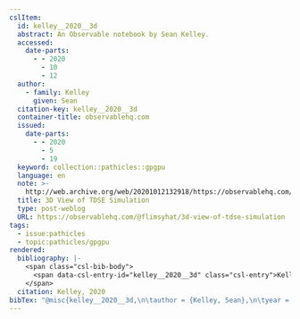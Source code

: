 ```yaml
---
cslItem:
  id: kelley__2020__3d
  abstract: An Observable notebook by Sean Kelley.
  accessed:
    date-parts:
      - - 2020
        - 10
        - 12
  author:
    - family: Kelley
      given: Sean
  citation-key: kelley__2020__3d
  container-title: observablehq.com
  issued:
    date-parts:
      - - 2020
        - 5
        - 19
  keyword: collection::pathicles::gpgpu
  language: en
  note: >-
    http://web.archive.org/web/20201012132918/https://observablehq.com/@flimsyhat/3d-view-of-tdse-simulation
  title: 3D View of TDSE Simulation
  type: post-weblog
  URL: https://observablehq.com/@flimsyhat/3d-view-of-tdse-simulation
tags:
  - issue:pathicles
  - topic:pathicles/gpgpu
rendered:
  bibliography: |-
    <span class="csl-bib-body">
      <span data-csl-entry-id="kelley__2020__3d" class="csl-entry">Kelley, S. 2020, May 19. 3D View of TDSE Simulation. <i>Observablehq.Com</i>. <a href='https://observablehq.com/@flimsyhat/3d-view-of-tdse-simulation'>https://observablehq.com/@flimsyhat/3d-view-of-tdse-simulation</a></span>
    </span>
  citation: Kelley, 2020
bibTex: "@misc{kelley__2020__3d,\n\tauthor = {Kelley, Sean},\n\tyear = {2020},\n\tmonth = {may 19},\n\tnote = {http://web.archive.org/web/20201012132918/https://observablehq.com/@flimsyhat/3d-view-of-tdse-simulation},\n\ttitle = {3D {View} of {TDSE} {Simulation}},\n\thowpublished = {https://observablehq.com/@flimsyhat/3d-view-of-tdse-simulation},\n}\n\n"
---
```

